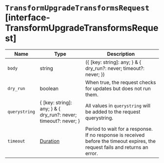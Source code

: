 # `TransformUpgradeTransformsRequest` [interface-TransformUpgradeTransformsRequest]

| Name | Type | Description |
| - | - | - |
| `body` | string | ({ [key: string]: any; } & { dry_run?: never; timeout?: never; }) | All values in `body` will be added to the request body. |
| `dry_run` | boolean | When true, the request checks for updates but does not run them. |
| `querystring` | { [key: string]: any; } & { dry_run?: never; timeout?: never; } | All values in `querystring` will be added to the request querystring. |
| `timeout` | [Duration](./Duration.md) | Period to wait for a response. If no response is received before the timeout expires, the request fails and returns an error. |
